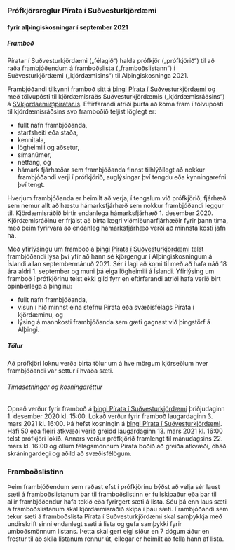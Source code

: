 ### Prófkjörsreglur Pírata í Suðvesturkjördæmi
#### fyrir alþingiskosningar í september 2021
##### Framboð
Píratar í Suðvesturkjördæmi („félagið“) halda prófkjör („prófkjörið“) til að raða frambjóðendum á framboðslista („framboðslistann“) í Suðvesturkjördæmi („kjördæmisins“) til Alþingiskosninga 2021.

Frambjóðandi tilkynni framboð sitt á [þingi Pírata í Suðvesturkjördæmi](https://x.piratar.is/polity/219/) og með tölvupósti til kjördæmisráðs Suðvesturkjördæmis („kjördæmisráðsins“) á SVkjordaemi@piratar.is. Eftirfarandi atriði þurfa að koma fram í tölvupósti til kjördæmisráðsins svo framboðið teljist löglegt er:
* fullt nafn frambjóðanda,
* starfsheiti eða staða,
* kennitala,
* lögheimili og aðsetur,
* símanúmer,
* netfang, og
* hámark fjárhæðar sem frambjóðanda finnst tilhlýðilegt að nokkur frambjóðandi verji í prófkjörið, auglýsingar því tengdu eða kynningarefni því tengt.

Hverjum frambjóðanda er heimilt að verja, í tengslum við prófkjörið, fjárhæð sem nemur allt að hæstu hámarksfjárhæð sem nokkur frambjóðandi leggur til. Kjördæmisráðið birtir endanlega hámarksfjárhæð 1. desember 2020. Kjördæmisráðinu er frjálst að birta lægri viðmiðunarfjárhæðir fyrir þann tíma, með þeim fyrirvara að endanleg hámarksfjárhæð verði að minnsta kosti jafn há.

Með yfirlýsingu um framboð á [þingi Pírata í Suðvesturkjördæmi](https://x.piratar.is/polity/219/) telst frambjóðandi lýsa því yfir að hann sé kjörgengur í Alþingiskosningum á Íslandi allan septembermánuð 2021. Sér í lagi að komi til með að hafa náð 18 ára aldri 1. september og muni þá eiga lögheimili á Íslandi. Yfirlýsing um framboð í prófkjörinu telst ekki gild fyrr en eftirfarandi atriði hafa verið birt opinberlega á þinginu:
* fullt nafn frambjóðanda,
* vísun í hið minnst eina stefnu Pírata eða svæðisfélags Pírata í kjördæminu, og
* lýsing á mannkosti frambjóðanda sem gæti gagnast við þingstörf á Alþingi.

##### Tölur
Að prófkjöri loknu verða birta tölur um á hve mörgum kjörseðlum hver frambjóðandi var settur í hvaða sæti.

###### Tímasetningar og kosningaréttur
Opnað verður fyrir framboð á [þingi Pírata í Suðvesturkjördæmi](https://x.piratar.is/polity/219/) þriðjudaginn 1. desember 2020 kl. 15:00.
Lokað verður fyrir framboð laugardaginn 3. mars 2021 kl. 16:00. Þá hefst kosningin á [þingi Pírata í Suðvesturkjördæmi](https://x.piratar.is/polity/219/).  
Hafi 50 eða fleiri atkvæði verið greidd laugardaginn 13. mars 2021 kl. 16:00 telst prófkjöri lokið. Annars verður prófkjörið framlengt til mánudagsins 22. mars kl. 16:00 og öllum félagsmönnum Pírata boðið að greiða atkvæði, óháð skráningardegi og aðild að svæðisfélögum.

### Framboðslistinn
Þeim frambjóðendum sem raðast efst í prófkjörinu býðst að velja sér laust sæti á framboðslistanum þar til framboðslistinn er fullskipaður eða þar til allir frambjóðendur hafa tekið eða fyrirgert sæti á lista. Séu þá enn laus sæti á framboðslistanum skal kjördæmisráðið skipa í þau sæti.
Frambjóðandi sem tekur sæti á framboðslista Pírata í Suðvesturkjördæmi skal samþykkja með undirskrift sinni endanlegt sæti á lista og gefa samþykki fyrir umboðsmönnum listans. Þetta skal gert eigi síður en 7 dögum áður en frestur til að skila listanum rennur út, ellegar er heimilt að fella hann af lista.
